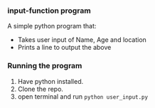 ### input-function program
A simple python program that:
  - Takes user input of Name, Age and location
   - Prints a line to output the above

### Running the program
1. Have python installed.
2. Clone the repo.
3. open terminal and run `python user_input.py`